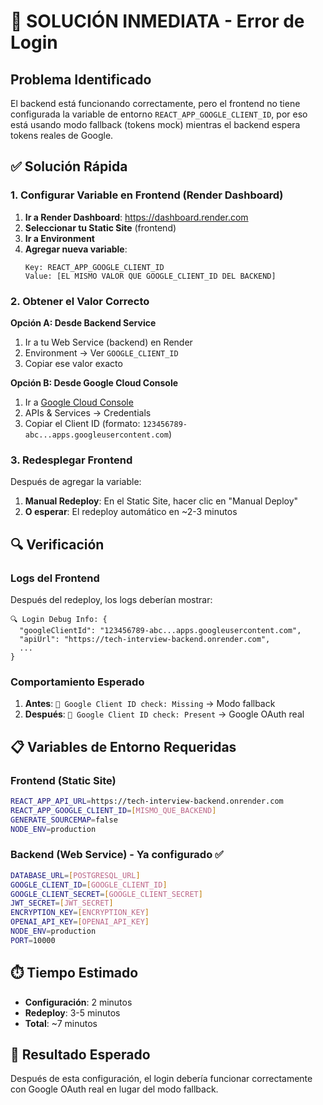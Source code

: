 # 🚨 SOLUCIÓN INMEDIATA - Error de Login

## Problema Identificado
El backend está funcionando correctamente, pero el frontend no tiene configurada la variable de entorno `REACT_APP_GOOGLE_CLIENT_ID`, por eso está usando modo fallback (tokens mock) mientras el backend espera tokens reales de Google.

## ✅ Solución Rápida

### 1. Configurar Variable en Frontend (Render Dashboard)

1. **Ir a Render Dashboard**: https://dashboard.render.com
2. **Seleccionar tu Static Site** (frontend)
3. **Ir a Environment**
4. **Agregar nueva variable**:
   ```
   Key: REACT_APP_GOOGLE_CLIENT_ID
   Value: [EL MISMO VALOR QUE GOOGLE_CLIENT_ID DEL BACKEND]
   ```

### 2. Obtener el Valor Correcto

**Opción A: Desde Backend Service**
1. Ir a tu Web Service (backend) en Render
2. Environment → Ver `GOOGLE_CLIENT_ID`
3. Copiar ese valor exacto

**Opción B: Desde Google Cloud Console**
1. Ir a [Google Cloud Console](https://console.cloud.google.com)
2. APIs & Services → Credentials
3. Copiar el Client ID (formato: `123456789-abc...apps.googleusercontent.com`)

### 3. Redesplegar Frontend

Después de agregar la variable:
1. **Manual Redeploy**: En el Static Site, hacer clic en "Manual Deploy"
2. **O esperar**: El redeploy automático en ~2-3 minutos

## 🔍 Verificación

### Logs del Frontend
Después del redeploy, los logs deberían mostrar:
```
🔍 Login Debug Info: { 
  "googleClientId": "123456789-abc...apps.googleusercontent.com", 
  "apiUrl": "https://tech-interview-backend.onrender.com",
  ...
}
```

### Comportamiento Esperado
1. **Antes**: `🔑 Google Client ID check: Missing` → Modo fallback
2. **Después**: `🔑 Google Client ID check: Present` → Google OAuth real

## 📋 Variables de Entorno Requeridas

### Frontend (Static Site)
```bash
REACT_APP_API_URL=https://tech-interview-backend.onrender.com
REACT_APP_GOOGLE_CLIENT_ID=[MISMO_QUE_BACKEND]
GENERATE_SOURCEMAP=false
NODE_ENV=production
```

### Backend (Web Service) - Ya configurado ✅
```bash
DATABASE_URL=[POSTGRESQL_URL]
GOOGLE_CLIENT_ID=[GOOGLE_CLIENT_ID]
GOOGLE_CLIENT_SECRET=[GOOGLE_CLIENT_SECRET]
JWT_SECRET=[JWT_SECRET]
ENCRYPTION_KEY=[ENCRYPTION_KEY]
OPENAI_API_KEY=[OPENAI_API_KEY]
NODE_ENV=production
PORT=10000
```

## ⏱️ Tiempo Estimado
- **Configuración**: 2 minutos
- **Redeploy**: 3-5 minutos
- **Total**: ~7 minutos

## 🎯 Resultado Esperado
Después de esta configuración, el login debería funcionar correctamente con Google OAuth real en lugar del modo fallback. 